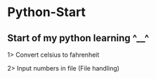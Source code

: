 # Python-Start

## Start of my python learning ^__^

1> Convert celsius to fahrenheit

2> Input numbers in file (File handling)
